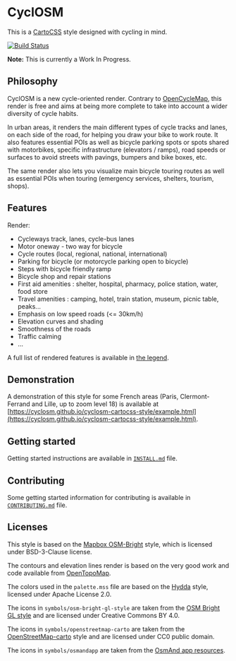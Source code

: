 CyclOSM
=======

This is a [CartoCSS](https://carto.com/developers/styling/cartocss/) style
designed with cycling in mind.


[![Build Status](https://api.travis-ci.org/cyclosm/cyclosm-cartocss-style.svg?branch=master)](https://travis-ci.org/cyclosm/cyclosm-cartocss-style)

**Note:** This is currently a Work In Progress.


## Philosophy

CyclOSM is a new cycle-oriented render. Contrary to
[OpenCycleMap](http://opencyclemap.org/), this render is free and aims at
being more complete to take into account a wider diversity of cycle habits.

In urban areas, it renders the main different types of cycle tracks and lanes,
on each side of the road, for helping you draw your bike to work route. It also
features essential POIs as well as bicycle parking spots or spots shared with
motorbikes, specific infrastructure (elevators / ramps), road speeds or
surfaces to avoid streets with pavings, bumpers and bike boxes, etc.

The same render also lets you visualize main bicycle touring routes as well as
essential POIs when touring (emergency services, shelters, tourism, shops).


## Features

Render:

* Cycleways track, lanes, cycle-bus lanes
* Motor oneway - two way for bicycle
* Cycle routes (local, regional, national, international)
* Parking for bicycle (or motorcycle parking open to bicycle)
* Steps with bicycle friendly ramp
* Bicycle shop and repair stations
* First aid amenities : shelter, hospital, pharmacy, police station, water, food store
* Travel amenities : camping, hotel, train station, museum, picnic table, peaks...
* Emphasis on low speed roads (<= 30km/h)
* Elevation curves and shading
* Smoothness of the roads
* Traffic calming
* …

A full list of rendered features is available in [the
legend](https://cyclosm.github.io/cyclosm-cartocss-style/legend.html).

## Demonstration

A demonstration of this style for some French areas (Paris, Clermont-Ferrand and Lille, up to zoom level 18) is
available at [https://cyclosm.github.io/cyclosm-cartocss-style/example.html](https://cyclosm.github.io/cyclosm-cartocss-style/example.html).

## Getting started

Getting started instructions are available in [`INSTALL.md`](INSTALL.md) file.

## Contributing

Some getting started information for contributing is available in
[`CONTRIBUTING.md`](CONTRIBUTING.md) file.


## Licenses

This style is based on the [Mapbox
OSM-Bright](https://github.com/mapbox/osm-bright/commit/f1c8780cd7fe9d707fca693a82fdca38b7a98936)
style, which is licensed under BSD-3-Clause license.

The contours and elevation lines render is based on the very good work and
code available from [OpenTopoMap](https://github.com/der-stefan/OpenTopoMap).

The colors used in the `palette.mss` file are based on the
[Hydda](https://github.com/karlwettin/tilemill-style-hydda/tree/bb27f0a9cad1920e19ae8febd39f6f9328369e6f)
style, licensed under Apache License 2.0.

The icons in `symbols/osm-bright-gl-style` are taken from the [OSM Bright GL
style](https://github.com/openmaptiles/osm-bright-gl-style/tree/327e1b41987893b958e3aae06abc2cc7363dc5aa/icons)
and are licensed under Creative Commons BY 4.0.

The icons in `symbols/openstreetmap-carto` are taken from the
[OpenStreetMap-carto](https://github.com/gravitystorm/openstreetmap-carto)
style and are licensed under CC0 public domain.

The icons in `symbols/osmandapp` are taken from the
[OsmAnd app resources](https://github.com/osmandapp/OsmAnd-resources).
